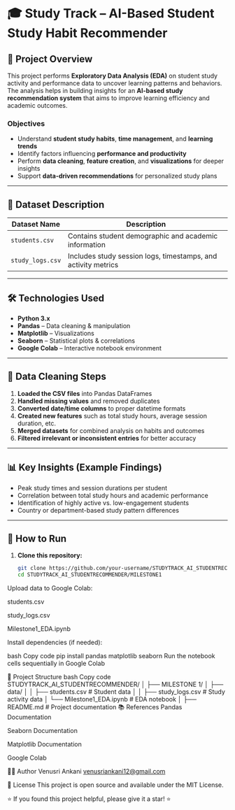 # 🎓 Study Track – AI-Based Student Study Habit Recommender

## 📌 Project Overview

This project performs **Exploratory Data Analysis (EDA)** on student study activity and performance data to uncover learning patterns and behaviors.  
The analysis helps in building insights for an **AI-based study recommendation system** that aims to improve learning efficiency and academic outcomes.

### Objectives

* Understand **student study habits**, **time management**, and **learning trends**
* Identify factors influencing **performance and productivity**
* Perform **data cleaning**, **feature creation**, and **visualizations** for deeper insights
* Support **data-driven recommendations** for personalized study plans

---

## 📂 Dataset Description

| Dataset Name     | Description                                                   |
| ---------------- | ------------------------------------------------------------- |
| `students.csv`   | Contains student demographic and academic information         |
| `study_logs.csv` | Includes study session logs, timestamps, and activity metrics |

---

## 🛠️ Technologies Used

* **Python 3.x**
* **Pandas** – Data cleaning & manipulation
* **Matplotlib** – Visualizations
* **Seaborn** – Statistical plots & correlations
* **Google Colab** – Interactive notebook environment

---

## 🧼 Data Cleaning Steps

1. **Loaded the CSV files** into Pandas DataFrames
2. **Handled missing values** and removed duplicates
3. **Converted date/time columns** to proper datetime formats
4. **Created new features** such as total study hours, average session duration, etc.
5. **Merged datasets** for combined analysis on habits and outcomes
6. **Filtered irrelevant or inconsistent entries** for better accuracy

---

## 📊 Key Insights (Example Findings)

* Peak study times and session durations per student
* Correlation between total study hours and academic performance
* Identification of highly active vs. low-engagement students
* Country or department-based study pattern differences

---

## 🚀 How to Run

1. **Clone this repository:**

   ```bash
   git clone https://github.com/your-username/STUDYTRACK_AI_STUDENTRECOMMENDER.git
   cd STUDYTRACK_AI_STUDENTRECOMMENDER/MILESTONE1
Upload data to Google Colab:

students.csv

study_logs.csv

Milestone1_EDA.ipynb

Install dependencies (if needed):

bash
Copy code
pip install pandas matplotlib seaborn
Run the notebook cells sequentially in Google Colab

📁 Project Structure
bash
Copy code
STUDYTRACK_AI_STUDENTRECOMMENDER/
│
├── MILESTONE 1/
│   ├── data/
│   │   ├── students.csv            # Student data
│   │   ├── study_logs.csv          # Study activity data
│   └── Milestone1_EDA.ipynb        # EDA notebook
│
├── README.md                       # Project documentation
📚 References
Pandas Documentation

Seaborn Documentation

Matplotlib Documentation

Google Colab

👨‍💻 Author
Venusri Ankani
venusriankani12@gmail.com

📄 License
This project is open source and available under the MIT License.

⭐ If you found this project helpful, please give it a star! ⭐
